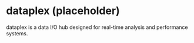 # dataplex (placeholder)

dataplex is a data I/O hub designed for real-time analysis and performance systems.
